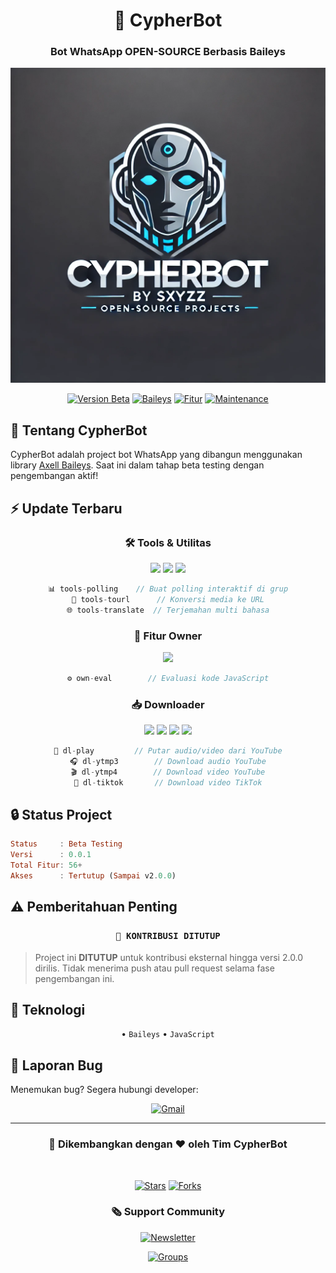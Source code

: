 <div align="center">

# 🌟 CypherBot

### Bot WhatsApp **OPEN-SOURCE** Berbasis Baileys

<img src="./.image/banner.webp" alt="CypherBot Banner">

[![Version Beta](https://img.shields.io/badge/BETA-0.0.1-blue.svg?style=for-the-badge&logo=github)](https://github.com/sxyz-dev/CypherBot)
[![Baileys](https://img.shields.io/badge/Baileys-Latest-green.svg?style=for-the-badge&logo=whatsapp)](https://github.com/AxellNetwork/Baileys)
[![Fitur](https://img.shields.io/badge/Total_Fitur-56+-orange.svg?style=for-the-badge&logo=firebase)](https://github.com/yourusername/CypherBot)
[![Maintenance](https://img.shields.io/badge/Maintained-yes-green.svg?style=for-the-badge&logo=github)](https://github.com/yourusername/CypherBot)

</div>

## 🚀 Tentang CypherBot

CypherBot adalah project bot WhatsApp yang dibangun menggunakan library [Axell Baileys](https://github.com/AxellNetwork/Baileys). Saat ini dalam tahap beta testing dengan pengembangan aktif!

## ⚡ Update Terbaru

<div align="center">

### 🛠️ Tools & Utilitas

<img src="https://img.shields.io/badge/NEW-tools--polling-blue?style=flat-square&logo=javascript"/>
<img src="https://img.shields.io/badge/NEW-tools--tourl-blue?style=flat-square&logo=javascript"/>
<img src="https://img.shields.io/badge/NEW-tools--translate-blue?style=flat-square&logo=javascript"/>

```js
📊 tools-polling    // Buat polling interaktif di grup
🔗 tools-tourl      // Konversi media ke URL
🌐 tools-translate  // Terjemahan multi bahasa
```

### 👑 Fitur Owner

<img src="https://img.shields.io/badge/NEW-own--eval-red?style=flat-square&logo=javascript"/>

```js
⚙️ own-eval        // Evaluasi kode JavaScript
```

### 📥 Downloader

<img src="https://img.shields.io/badge/NEW-dl--play-green?style=flat-square&logo=javascript"/>
<img src="https://img.shields.io/badge/NEW-dl--ytmp3-green?style=flat-square&logo=javascript"/>
<img src="https://img.shields.io/badge/NEW-dl--ytmp4-green?style=flat-square&logo=javascript"/>
<img src="https://img.shields.io/badge/NEW-dl--tiktok-green?style=flat-square&logo=javascript"/>

```js
🎵 dl-play         // Putar audio/video dari YouTube
🎧 dl-ytmp3        // Download audio YouTube
🎬 dl-ytmp4        // Download video YouTube
📱 dl-tiktok       // Download video TikTok
```

</div>

## 🔒 Status Project

```haskell
Status     : Beta Testing
Versi      : 0.0.1
Total Fitur: 56+
Akses      : Tertutup (Sampai v2.0.0)
```

## ⚠️ Pemberitahuan Penting

<div align="center">

### `🔐 KONTRIBUSI DITUTUP`

</div>

> Project ini **DITUTUP** untuk kontribusi eksternal hingga versi 2.0.0 dirilis.
> Tidak menerima push atau pull request selama fase pengembangan ini.

## 📱 Teknologi

<div align="center">

• `Baileys`
• `JavaScript`

</div>

## 🐛 Laporan Bug

Menemukan bug? Segera hubungi developer:

<div align="center">

[![Gmail](https://img.shields.io/badge/Gmail-sxyzz.dev%40gmail.com-red?style=for-the-badge&logo=gmail)](mailto:sxyzz.dev@gmail.com)

</div>

---

<div align="center">

### 💫 Dikembangkan dengan ❤️ oleh Tim CypherBot

<br>

[![Stars](https://img.shields.io/github/stars/sxyz-dev/CypherBot?style=social)](https://github.com/sxyz-dev/CypherBot)
[![Forks](https://img.shields.io/github/forks/sxyz-dev/CypherBot?style=social)](https://github.com/sxyz-dev/CypherBot)

### 🗞 Support Community

[![Newsletter](https://img.shields.io/badge/Newsletter-Support-blue?style=for-the-badge&logo=whatsapp)](https://whatsapp.com/channel/0029Vb3lj2l8V0tlKG7av62W)

[![Groups](https://img.shields.io/badge/Group-Support-blue?style=for-the-badge&logo=whatsapp)](https://chat.whatsapp.com/LrXs5UBnBVdAHhSXDcDwe0)
</div>